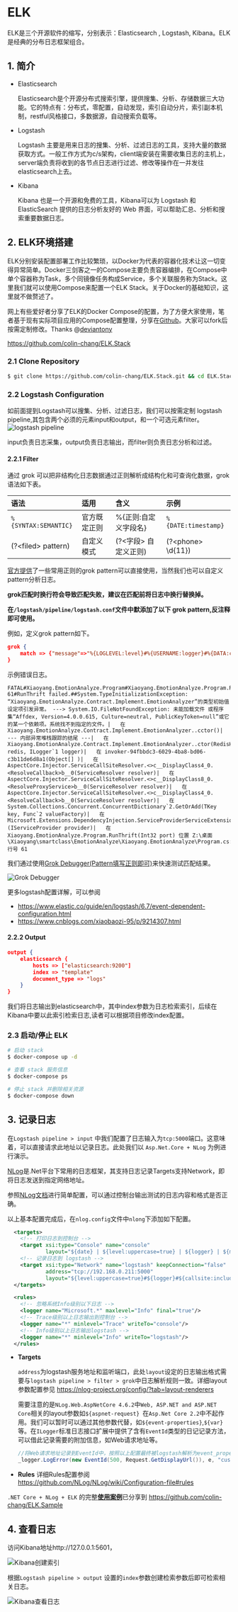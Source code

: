 # ELK

ELK是三个开源软件的缩写，分别表示：Elasticsearch , Logstash, Kibana。ELK是经典的分布日志框架组合。

## 1. 简介
* Elasticsearch

    Elasticsearch是个开源分布式搜索引擎，提供搜集、分析、存储数据三大功能。它的特点有：分布式，零配置，自动发现，索引自动分片，索引副本机制，restful风格接口，多数据源，自动搜索负载等。

* Logstash

    Logstash 主要是用来日志的搜集、分析、过滤日志的工具，支持大量的数据获取方式。一般工作方式为c/s架构，client端安装在需要收集日志的主机上，server端负责将收到的各节点日志进行过滤、修改等操作在一并发往elasticsearch上去。

* Kibana

    Kibana 也是一个开源和免费的工具，Kibana可以为 Logstash 和 ElasticSearch 提供的日志分析友好的 Web 界面，可以帮助汇总、分析和搜索重要数据日志。

## 2. ELK环境搭建
ELK分别安装配置部署工作比较繁琐，以Docker为代表的容器化技术让这一切变得异常简单。Docker三剑客之一的Compose主要负责容器编排，在Compose中单个容器称为Task，多个同镜像任务构成Service，多个关联服务称为Stack。这里我们就可以使用Compose来配置一个ELK Stack。关于Docker的基础知识，这里就不做赘述了。

网上有些爱好者分享了ELK的Docker Compose的配置，为了方便大家使用，笔者基于现有实际项目应用的Compose配置整理，分享在[Github](https://github.com/colin-chang/ELK.Stack)。大家可以fork后按需定制修改。Thanks @[deviantony](https://github.com/deviantony)

https://github.com/colin-chang/ELK.Stack

### 2.1 Clone Repository
```sh
$ git clone https://github.com/colin-chang/ELK.Stack.git && cd ELK.Stack
```

### 2.2 Logstash Configuration
如前面提到Logstash可以搜集、分析、过滤日志，我们可以按需定制 logstash pipeline,其包含两个必须的元素input和output，和一个可选元素filter。
![logstash pipeline](../img/log/elk-logstashpipeline.png)

input负责日志采集，output负责日志输出，而filter则负责日志分析和过滤。

#### 2.2.1 Filter

通过 grok 可以把非结构化日志数据通过正则解析成结构化和可查询化数据，grok语法如下表。

语法|适用|含义|示例
:-|:-|:-|:-
`%{SYNTAX:SEMANTIC}`|官方既定正则|%{正则:自定义字段名}|`%{DATE:timestamp}`
(?&lt;filed&gt; pattern)|自定义模式|(?&lt;字段&gt; 自定义正则)|(?&lt;phone&gt; \d{11})

[官方提供](https://github.com/logstash-plugins/logstash-patterns-core/blob/master/patterns)了一些常用正则的grok pattern可以直接使用，当然我们也可以自定义pattern分析日志。

**grok匹配时换行符会导致匹配失败，建议在匹配前将日志中换行替换掉。**

**在`/logstash/pipeline/logstash.conf`文件中默添加了以下 grok pattern,反注释即可使用。** 

例如，定义grok pattern如下。
```json
grok {
    match => {"message"=>"%{LOGLEVEL:level}#%{USERNAME:logger}#%{DATA:callsite}#%{DATA:msg}#%{DATA:event_property}#%{DATA:exception_message}\|%{GREEDYDATA:exception_stacktrace}"}
}
```
示例错误日志。
```
FATAL#Xiaoyang.EmotionAnalyze.Program#Xiaoyang.EmotionAnalyze.Program.RunThrift 61#RunThrift failed.##System.TypeInitializationException: “Xiaoyang.EmotionAnalyze.Contract.Implement.EmotionAnalyzer”的类型初始值设定项引发异常。 ---> System.IO.FileNotFoundException: 未能加载文件 或程序集“Affdex, Version=4.0.0.615, Culture=neutral, PublicKeyToken=null”或它的某一个依赖项。系统找不到指定的文件。|   在 Xiaoyang.EmotionAnalyze.Contract.Implement.EmotionAnalyzer..cctor()|   --- 内部异常堆栈跟踪的结尾 ---|   在 Xiaoyang.EmotionAnalyze.Contract.Implement.EmotionAnalyzer..ctor(RedisHelper redis, ILogger`1 logger)|   在 invoker-94fbbdc3-6029-4ba8-bd06-c3b11de6d8a1(Object[] )|   在 AspectCore.Injector.ServiceCallSiteResolver.<>c__DisplayClass4_0.<ResolveCallback>b__0(ServiceResolver resolver)|   在 AspectCore.Injector.ServiceCallSiteResolver.<>c__DisplayClass8_0.<ResolveProxyService>b__0(ServiceResolver resolver)|   在 AspectCore.Injector.ServiceCallSiteResolver.<>c__DisplayClass4_0.<ResolveCallback>b__0(ServiceResolver resolver)|   在 System.Collections.Concurrent.ConcurrentDictionary`2.GetOrAdd(TKey key, Func`2 valueFactory)|   在 Microsoft.Extensions.DependencyInjection.ServiceProviderServiceExtensions.GetService[T](IServiceProvider provider)|   在 Xiaoyang.EmotionAnalyze.Program.RunThrift(Int32 port) 位置 Z:\桌面\Xiaoyang\smartclass\EmotionAnalyze\Xiaoyang.EmotionAnalyze\Program.cs:行号 61
```

我们通过使用[Grok Debugger(Pattern填写正则即可)](http://grokdebug.herokuapp.com/)来快速测试匹配结果。

![Grok Debugger](../img/log/elk-grokdebugger.jpg)


更多logstash配置详解，可以参阅 
* https://www.elastic.co/guide/en/logstash/6.7/event-dependent-configuration.html
* https://www.cnblogs.com/xiaobaozi-95/p/9214307.html

#### 2.2.2 Output
```json
output {
	elasticsearch {
		hosts => ["elasticsearch:9200"]
		index => "template"
		document_type => "logs"
	}
}
```
我们将日志输出到elasticsearch中，其中index参数为日志检索索引，后续在Kibana中要以此索引检索日志,读者可以根据项目修改index配置。

### 2.3 启动/停止 ELK
```sh
# 启动 stack
$ docker-compose up -d

# 查看 stack 服务信息
$ docker-compose ps

# 停止 stack 并删除相关资源
$ docker-compose down
```

## 3. 记录日志
在`Logstash pipeline > input` 中我们配置了日志输入为`tcp:5000`端口。这意味着，可以直接请求此地址以记录日志。此处我们以 `Asp.Net.Core + NLog` 为例进行演示。

[NLog](https://nlog-project.org/)是.Net平台下常用的日志框架，其支持日志记录Targets支持Network，即将日志发送到指定网络地址。

参照[NLog文档](https://github.com/NLog/NLog.web/wiki)进行简单配置，可以通过控制台输出测试的日志内容和格式是否正确。

以上基本配置完成后，在`nlog.config`文件中`nlong`下添加如下配置。
```xml    
  <targets>
    <!-- 打印日志到控制台 -->
    <target xsi:type="Console" name="console"
            layout="${date} | ${level:uppercase=true} | ${logger} | ${message} | ${replace-newlines:${exception:format=toString}}" />
    <!-- 记录日志到 logstash -->
    <target xsi:type="Network" name="logstash" keepConnection="false"
            address="tcp://192.168.0.211:5000"
            layout="${level:uppercase=true}#${logger}#${callsite:includeSourcePath=true} ${callsite-linenumber}#${message}#${replace-newlines:${event-properties:item=EventId}}#${replace-newlines:replacement=|:${exception:format=ToString}}"/>
  </targets>

  <rules>
    <!-- 忽略系统Info级别以下日志 -->
    <logger name="Microsoft.*" maxlevel="Info" final="true"/>
    <!-- Trace级别以上日志输出到控制台 -->
    <logger name="*" minlevel="Trace" writeTo="console"/>
    <!-- Info级别以上日志输出logstash -->
    <logger name="*" minlevel="Info" writeTo="logstash"/>
  </rules>
```

* **Targets**

  `address`为logstash服务地址和监听端口，此处`layout`设定的日志输出格式需要与`logstash pipeline > filter > grok`中日志解析规则一致。详细layout参数配置参见 https://nlog-project.org/config/?tab=layout-renderers

  需要注意的是`NLog.Web.AspNetCore 4.6.2`中`Web, ASP.NET and ASP.NET Core`相关的layout参数如`${aspnet-request} `在`Asp.Net Core 2.2`中不起作用。我们可以暂时可以通过其他参数代替，如`${event-properties}`,`${var}`等。在`ILogger`标准日志接口扩展中提供了含有`EventId`类型的日记记录方法，可以借此记录需要的附加信息，如Web请求地址等。

  ```csharp
  //将Web请求地址记录到EventId中，按照以上配置最终被logstash解析为event_property字段
  _logger.LogError(new EventId(500, Request.GetDisplayUrl()), e, "custom message");
  ```

* **Rules**
  详细Rules配置参阅 https://github.com/NLog/NLog/wiki/Configuration-file#rules

`.NET Core + NLog + ELK` 的完整[**使用案例**](https://github.com/colin-chang/ELK.Sample)已分享到 https://github.com/colin-chang/ELK.Sample


## 4. 查看日志
访问Kibana地址http://127.0.0.1:5601，

![Kibana创建索引](../img/log/elk-indexpattern.jpg)

根据`Logstash pipeline > output` 设置的`index`参数创建检索参数后即可检索相关日志。

![Kibana查看日志](../img/log/elk-viewlogs.jpg)